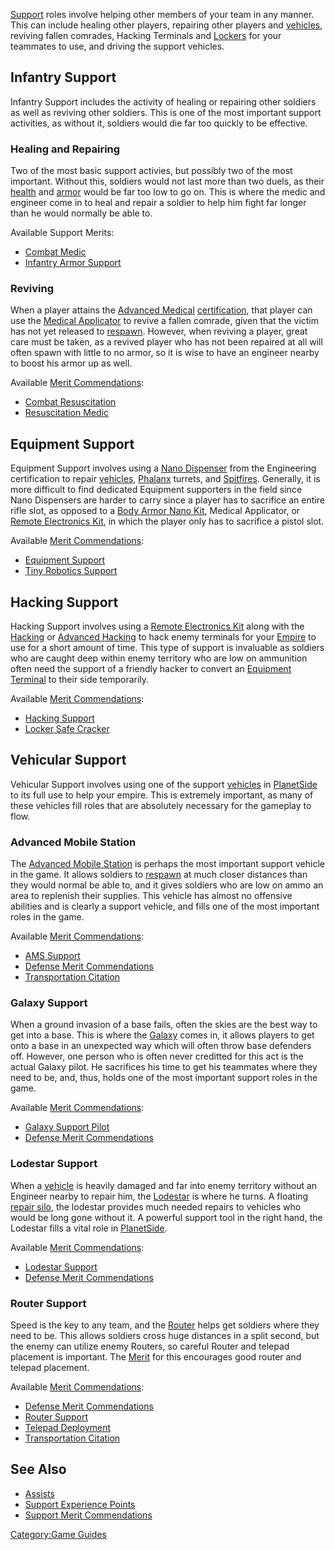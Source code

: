 [Support](Support.md) roles involve helping other members of
your team in any manner. This can include healing other players,
repairing other players and [vehicles](vehicle.md), reviving
fallen comrades, Hacking Terminals and [Lockers](Locker.md) for
your teammates to use, and driving the support vehicles.

## Infantry Support

Infantry Support includes the activity of healing or repairing other
soldiers as well as reviving other soldiers. This is one of the most
important support activities, as without it, soldiers would die far too
quickly to be effective.

### Healing and Repairing

Two of the most basic support activies, but possibly two of the most
important. Without this, soldiers would not last more than two duels, as
their [health](health.md) and [armor](armor.md) would be
far too low to go on. This is where the medic and engineer come in to
heal and repair a soldier to help him fight far longer than he would
normally be able to.

Available Support Merits:

- [Combat Medic](Combat_Medic.md)
- [Infantry Armor Support](Infantry_Armor_Support.md)

### Reviving

When a player attains the [Advanced
Medical](Advanced_Medical.md)
[certification](certification.md), that player can use the
[Medical Applicator](Medical_Applicator.md) to revive a fallen
comrade, given that the victim has not yet released to
[respawn](respawn.md). However, when reviving a player, great
care must be taken, as a revived player who has not been repaired at all
will often spawn with little to no armor, so it is wise to have an
engineer nearby to boost his armor up as well.

Available [Merit Commendations](Merit_Commendations.md):

- [Combat Resuscitation](Combat_Resuscitation.md)
- [Resuscitation Medic](Resuscitation_Medic.md)

## Equipment Support

Equipment Support involves using a [Nano
Dispenser](Nano_Dispenser.md) from the Engineering certification
to repair [vehicles](vehicle.md), [Phalanx](Phalanx.md)
turrets, and [Spitfires](Spitfire.md). Generally, it is more
difficult to find dedicated Equipment supporters in the field since Nano
Dispensers are harder to carry since a player has to sacrifice an entire
rifle slot, as opposed to a [Body Armor Nano
Kit](Body_Armor_Nano_Kit.md), Medical Applicator, or [Remote
Electronics Kit](Remote_Electronics_Kit.md), in which the player
only has to sacrifice a pistol slot.

Available [Merit Commendations](Merit_Commendations.md):

- [Equipment Support](Equipment_Support.md)
- [Tiny Robotics Support](Tiny_Robotics_Support.md)

## Hacking Support

Hacking Support involves using a [Remote Electronics
Kit](Remote_Electronics_Kit.md) along with the
[Hacking](</Hacking_(Certification)>) or [Advanced
Hacking](Advanced_Hacking.md) to hack enemy terminals for your
[Empire](Empire.md) to use for a short amount of time. This type
of support is invaluable as soldiers who are caught deep within enemy
territory who are low on ammunition often need the support of a friendly
hacker to convert an [Equipment Terminal](Equipment_Terminal.md)
to their side temporarily.

Available [Merit Commendations](Merit_Commendations.md):

- [Hacking Support](Hacking_Support.md)
- [Locker Safe Cracker](Locker_Safe_Cracker.md)

## Vehicular Support

Vehicular Support involves using one of the support
[vehicles](vehicle.md) in [PlanetSide](PlanetSide.md) to
its full use to help your empire. This is extremely important, as many
of these vehicles fill roles that are absolutely necessary for the
gameplay to flow.

### Advanced Mobile Station

The [Advanced Mobile Station](Advanced_Mobile_Station.md) is
perhaps the most important support vehicle in the game. It allows
soldiers to [respawn](respawn.md) at much closer distances than
they would normal be able to, and it gives soldiers who are low on ammo
an area to replenish their supplies. This vehicle has almost no
offensive abilities and is clearly a support vehicle, and fills one of
the most important roles in the game.

Available [Merit Commendations](Merit_Commendations.md):

- [AMS Support](AMS_Support.md)
- [Defense Merit
  Commendations](Defense_Merit_Commendations.md)
- [Transportation Citation](Transportation_Citation.md)

### Galaxy Support

When a ground invasion of a base fails, often the skies are the best way
to get into a base. This is where the [Galaxy](Galaxy.md) comes
in, it allows players to get onto a base in an unexpected way which will
often throw base defenders off. However, one person who is often never
creditted for this act is the actual Galaxy pilot. He sacrifices his
time to get his teammates where they need to be, and, thus, holds one of
the most important support roles in the game.

Available [Merit Commendations](Merit_Commendations.md):

- [Galaxy Support Pilot](Galaxy_Support_Pilot.md)
- [Defense Merit
  Commendations](Defense_Merit_Commendations.md)

### Lodestar Support

When a [vehicle](vehicle.md) is heavily damaged and far into
enemy territory without an Engineer nearby to repair him, the
[Lodestar](Lodestar.md) is where he turns. A floating [repair
silo](repair_silo.md), the lodestar provides much needed repairs
to vehicles who would be long gone without it. A powerful support tool
in the right hand, the Lodestar fills a vital role in
[PlanetSide](PlanetSide.md).

Available [Merit Commendations](Merit_Commendations.md):

- [Lodestar Support](Lodestar_Support.md)
- [Defense Merit
  Commendations](Defense_Merit_Commendations.md)

### Router Support

Speed is the key to any team, and the [Router](Router.md) helps
get soldiers where they need to be. This allows soldiers cross huge
distances in a split second, but the enemy can utilize enemy Routers, so
careful Router and telepad placement is important. The
[Merit](Merit_Commendation.md) for this encourages good router
and telepad placement.

Available [Merit Commendations](Merit_Commendations.md):

- [Defense Merit
  Commendations](Defense_Merit_Commendations.md)
- [Router Support](Router_Support.md)
- [Telepad Deployment](Telepad_Deployment.md)
- [Transportation Citation](Transportation_Citation.md)

## See Also

- [Assists](Assist.md)
- [Support Experience Points](Support_Experience_Points.md)
- [Support Merit
  Commendations](Support_Merit_Commendations.md)

[Category:Game Guides](Category:Game_Guides.md)
